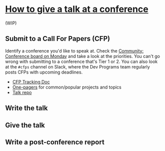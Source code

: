 # [How to give a talk at a conference](How%20to%20give%20a%20talk%20at%20a%20conference.md)

(WIP)

## Submit to a Call For Papers (CFP)


Identify a conference you'd like to speak at. Check the [Community: Conference board on Monday](https://grafana-labs.monday.com/boards/2973436215) and take a look at the priorities. You can't go wrong with submitting to a conference that's Tier 1 or 2. You can also look at the `#cfps` channel on Slack, where the Dev Programs team regularly posts CFPs with upcoming deadlines.

- [CFP Tracking Doc](https://docs.google.com/spreadsheets/d/16u94lxbxVedXDzXUt3xn2KdggmXOuDdL-rNkFGkaGcI/edit?gid=562826066#gid=562826066&fvid=833912005)
- [One-pagers](https://docs.google.com/document/d/1EDZgs0Uz_CWIfuCxeNK5xAe4q9ga451KUP1sKTO9aRU/edit?tab=t.0#heading=h.9hlxd8d80noq) for common/popular projects and topics
- [Talk repo](https://github.com/grafana/speaker-content-library)


## Write the talk


## Give the talk


## Write a post-conference report

